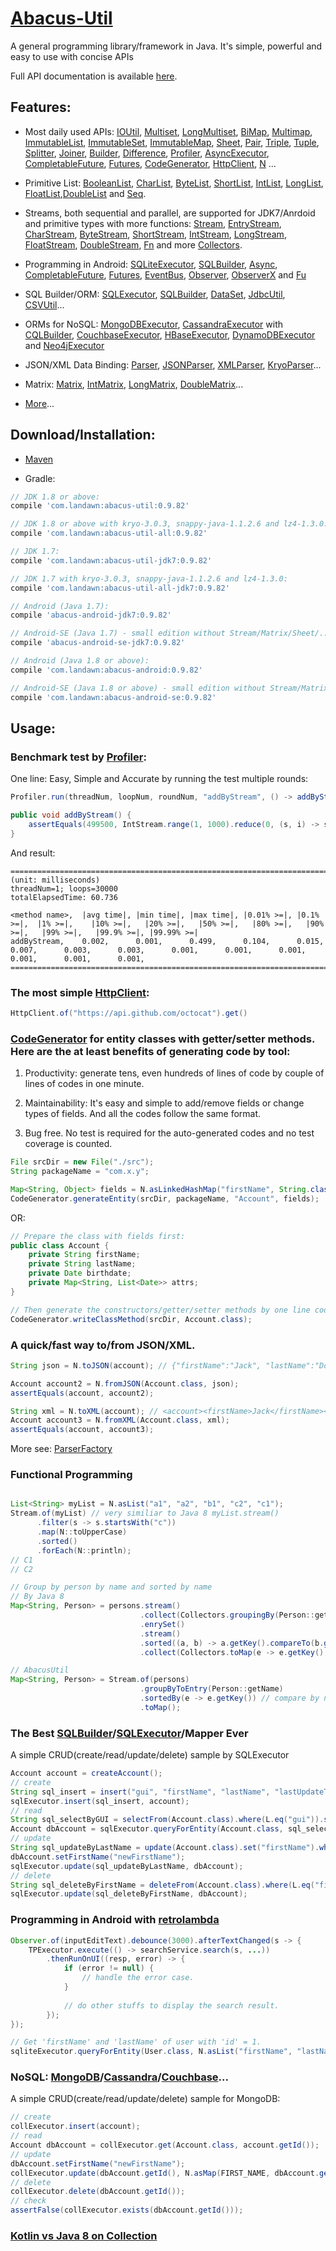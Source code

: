 # [Abacus-Util](http://www.landawn.com)

A general programming library/framework in Java. It's simple, powerful and easy to use with concise APIs

Full API documentation is available [here](https://www.javadoc.io/doc/com.landawn/abacus-util).

## Features:

* Most daily used APIs: [IOUtil][], [Multiset][], [LongMultiset][], [BiMap][], [Multimap][], [ImmutableList][], [ImmutableSet][], [ImmutableMap][], [Sheet][], [Pair][], [Triple][], [Tuple][], [Splitter][], [Joiner][], [Builder][], [Difference][], [Profiler][], [AsyncExecutor][], [CompletableFuture][], [Futures][], [CodeGenerator][], [HttpClient][], [N][] ...

* Primitive List: [BooleanList][], [CharList][], [ByteList][], [ShortList][], [IntList][], [LongList][], [FloatList][],[DoubleList][] and [Seq][].

* Streams, both sequential and parallel, are supported for JDK7/Anrdoid and primitive types with more functions: [Stream][], [EntryStream][], [CharStream][], [ByteStream][], [ShortStream][], [IntStream][], [LongStream][], [FloatStream][], [DoubleStream][], [Fn][] and more [Collectors][].

* Programming in Android: [SQLiteExecutor][], [SQLBuilder][], [Async][], [CompletableFuture][CompletableFuture_Android], [Futures][], [EventBus][], [Observer][], [ObserverX][] and [Fu][]

* SQL Builder/ORM: [SQLExecutor][], [SQLBuilder][], [DataSet][], [JdbcUtil][], [CSVUtil][]...

* ORMs for NoSQL: [MongoDBExecutor][], [CassandraExecutor][] with [CQLBuilder][], [CouchbaseExecutor][], [HBaseExecutor][], [DynamoDBExecutor][] and [Neo4jExecutor][]

* JSON/XML Data Binding: [Parser][], [JSONParser][], [XMLParser][], [KryoParser][]...

* Matrix: [Matrix][], [IntMatrix][], [LongMatrix][], [DoubleMatrix][]...

* [More](http://www.landawn.com)...

## Download/Installation:

* [Maven](http://search.maven.org/#search%7Cga%7C1%7Cg%3A%22com.landawn%22)

* Gradle:
```gradle
// JDK 1.8 or above:
compile 'com.landawn:abacus-util:0.9.82'

// JDK 1.8 or above with kryo-3.0.3, snappy-java-1.1.2.6 and lz4-1.3.0:
compile 'com.landawn:abacus-util-all:0.9.82'

// JDK 1.7:
compile 'com.landawn:abacus-util-jdk7:0.9.82'

// JDK 1.7 with kryo-3.0.3, snappy-java-1.1.2.6 and lz4-1.3.0:
compile 'com.landawn:abacus-util-all-jdk7:0.9.82'

// Android (Java 1.7):
compile 'abacus-android-jdk7:0.9.82'

// Android-SE (Java 1.7) - small edition without Stream/Matrix/Sheet/...:
compile 'abacus-android-se-jdk7:0.9.82'

// Android (Java 1.8 or above):
compile 'com.landawn:abacus-android:0.9.82'

// Android-SE (Java 1.8 or above) - small edition without Stream/Matrix/Sheet/...:
compile 'com.landawn:abacus-android-se:0.9.82'
```

## Usage:

### Benchmark test by [Profiler][]:

One line: Easy, Simple and Accurate by running the test multiple rounds:
```java
Profiler.run(threadNum, loopNum, roundNum, "addByStream", () -> addByStream()).printResult();

public void addByStream() {
    assertEquals(499500, IntStream.range(1, 1000).reduce(0, (s, i) -> s += i));
}

```
And result:
```
========================================================================================================================
(unit: milliseconds)
threadNum=1; loops=30000
totalElapsedTime: 60.736

<method name>,  |avg time|, |min time|, |max time|, |0.01% >=|, |0.1% >=|,  |1% >=|,    |10% >=|,   |20% >=|,   |50% >=|,   |80% >=|,   |90% >=|,   |99% >=|,   |99.9% >=|, |99.99% >=|
addByStream,    0.002,      0.001,      0.499,      0.104,      0.015,      0.007,      0.003,      0.003,      0.001,      0.001,      0.001,      0.001,      0.001,      0.001,      
========================================================================================================================
```
### The most simple [HttpClient][]:

```java
HttpClient.of("https://api.github.com/octocat").get()
```

### [CodeGenerator](http://www.landawn.com/api-docs/com/landawn/abacus/util/CodeGenerator.html) for entity classes with getter/setter methods. Here are the at least benefits of generating code by tool:

1. Productivity: generate tens, even hundreds of lines of code by couple of lines of codes in one minute.

2. Maintainability: It's easy and simple to add/remove fields or change types of fields. And all the codes follow the same format.

3. Bug free. No test is required for the auto-generated codes and no test coverage is counted. 

```java
File srcDir = new File("./src");
String packageName = "com.x.y";

Map<String, Object> fields = N.asLinkedHashMap("firstName", String.class, "lastName", String.class, "birthdate", Date.class, "attrs", "Map<String, List<java.sql.Date>>");
CodeGenerator.generateEntity(srcDir, packageName, "Account", fields);
```
OR:

```java
// Prepare the class with fields first:
public class Account {
    private String firstName;
    private String lastName;
    private Date birthdate;
    private Map<String, List<Date>> attrs;
}

// Then generate the constructors/getter/setter methods by one line code:
CodeGenerator.writeClassMethod(srcDir, Account.class);
```

### A quick/fast way to/from JSON/XML.
```java
String json = N.toJSON(account); // {"firstName":"Jack", "lastName":"Do", "birthDate":1495815803177}

Account account2 = N.fromJSON(Account.class, json);
assertEquals(account, account2);

String xml = N.toXML(account); // <account><firstName>Jack</firstName><lastName>Do</lastName><birthDate>1495815803177</birthDate></account>
Account account3 = N.fromXML(Account.class, xml);
assertEquals(account, account3);
```

More see: [ParserFactory](http://www.landawn.com/api-docs/com/landawn/abacus/parser/ParserFactory.html)

### Functional Programming
```java

List<String> myList = N.asList("a1", "a2", "b1", "c2", "c1");
Stream.of(myList) // very similiar to Java 8 myList.stream()
      .filter(s -> s.startsWith("c"))
      .map(N::toUpperCase)
      .sorted()
      .forEach(N::println);
// C1
// C2

// Group by person by name and sorted by name
// By Java 8
Map<String, Person> = persons.stream()
                             .collect(Collectors.groupingBy(Person::getName))
                             .enrySet()
                             .stream()
                             .sorted((a, b) -> a.getKey().compareTo(b.getKey())) // compare by name;
                             .collect(Collectors.toMap(e -> e.getKey(), e.getValue()));

// AbacusUtil
Map<String, Person> = Stream.of(persons)
                             .groupByToEntry(Person::getName)
                             .sortedBy(e -> e.getKey()) // compare by name;
                             .toMap();

```

### The Best [SQLBuilder][]/[SQLExecutor][]/Mapper Ever
A simple CRUD(create/read/update/delete) sample by SQLExecutor

```java
Account account = createAccount();
// create
String sql_insert = insert("gui", "firstName", "lastName", "lastUpdateTime").into(Account.class).sql();
sqlExecutor.insert(sql_insert, account);
// read
String sql_selectByGUI = selectFrom(Account.class).where(L.eq("gui")).sql();
Account dbAccount = sqlExecutor.queryForEntity(Account.class, sql_selectByGUI, account);
// update
String sql_updateByLastName = update(Account.class).set("firstName").where(L.eq("lastName")).sql();
dbAccount.setFirstName("newFirstName");
sqlExecutor.update(sql_updateByLastName, dbAccount);
// delete
String sql_deleteByFirstName = deleteFrom(Account.class).where(L.eq("firstName)).sql();
sqlExecutor.update(sql_deleteByFirstName, dbAccount);
```

### Programming in Android with [retrolambda](https://github.com/orfjackal/retrolambda)

```java
Observer.of(inputEditText).debounce(3000).afterTextChanged(s -> {
    TPExecutor.execute(() -> searchService.search(s, ...))
        .thenRunOnUI((resp, error) -> {
            if (error != null) {
                // handle the error case.
            }
            
            // do other stuffs to display the search result.            
        });
});

// Get 'firstName' and 'lastName' of user with 'id' = 1.             
sqliteExecutor.queryForEntity(User.class, N.asList("firstName", "lastName"), eq("id", 1));
```

### NoSQL: [MongoDB][MongoDBExecutor]/[Cassandra][CassandraExecutor]/[Couchbase][CouchbaseExecutor]...
A simple CRUD(create/read/update/delete) sample for MongoDB:
```java
// create
collExecutor.insert(account);
// read
Account dbAccount = collExecutor.get(Account.class, account.getId());
// update
dbAccount.setFirstName("newFirstName");
collExecutor.update(dbAccount.getId(), N.asMap(FIRST_NAME, dbAccount.getFirstName()));
// delete
collExecutor.delete(dbAccount.getId());
// check
assertFalse(collExecutor.exists(dbAccount.getId()));
```

### [Kotlin vs Java 8 on Collection](./Java_Kotlin.md)


[IOUtil]: http://www.landawn.com/api-docs/com/landawn/abacus/util/IOUtil.html
[Multiset]: http://www.landawn.com/api-docs/com/landawn/abacus/util/Multiset.html
[LongMultiset]: http://www.landawn.com/api-docs/com/landawn/abacus/util/LongMultiset.html
[BiMap]: http://www.landawn.com/api-docs/com/landawn/abacus/util/BiMap.html
[Multimap]: http://www.landawn.com/api-docs/com/landawn/abacus/util/Multimap.html
[ImmutableList]: http://www.landawn.com/api-docs/com/landawn/abacus/util/ImmutableList.html
[ImmutableSet]: http://www.landawn.com/api-docs/com/landawn/abacus/util/ImmutableSet.html
[ImmutableMap]: http://www.landawn.com/api-docs/com/landawn/abacus/util/ImmutableMap.html
[Sheet]: http://www.landawn.com/api-docs/com/landawn/abacus/util/Sheet.html
[Pair]: http://www.landawn.com/api-docs/com/landawn/abacus/util/Pair.html
[Triple]: http://www.landawn.com/api-docs/com/landawn/abacus/util/Triple.html
[Tuple]: http://www.landawn.com/api-docs/com/landawn/abacus/util/Tuple.html
[Splitter]: http://www.landawn.com/api-docs/com/landawn/abacus/util/Splitter.html
[Joiner]: http://www.landawn.com/api-docs/com/landawn/abacus/util/Joiner.html
[Builder]: http://www.landawn.com/api-docs/com/landawn/abacus/util/Builder.html
[Difference]: http://www.landawn.com/api-docs/com/landawn/abacus/util/Difference.html
[Profiler]: http://www.landawn.com/api-docs/com/landawn/abacus/util/Profiler.html
[AsyncExecutor]: http://www.landawn.com/api-docs/com/landawn/abacus/util/AsyncExecutor.html
[CompletableFuture]: http://www.landawn.com/api-docs/com/landawn/abacus/util/CompletableFuture.html
[Futures]: http://www.landawn.com/api-docs/com/landawn/abacus/util/Futures.html
[CodeGenerator]: http://www.landawn.com/api-docs/com/landawn/abacus/util/CodeGenerator.html
[HttpClient]: http://www.landawn.com/api-docs/com/landawn/abacus/util/http/HttpClient.html
[N]:http://www.landawn.com/api-docs/com/landawn/abacus/util/N.html

[BooleanList]: http://www.landawn.com/api-docs/com/landawn/abacus/util/BooleanList.html
[CharList]: http://www.landawn.com/api-docs/com/landawn/abacus/util/CharList.html
[ByteList]: http://www.landawn.com/api-docs/com/landawn/abacus/util/ByteList.html
[ShortList]: http://www.landawn.com/api-docs/com/landawn/abacus/util/ShortList.html
[IntList]: http://www.landawn.com/api-docs/com/landawn/abacus/util/IntList.html
[LongList]: http://www.landawn.com/api-docs/com/landawn/abacus/util/LongList.html
[FloatList]: http://www.landawn.com/api-docs/com/landawn/abacus/util/FloatList.html
[DoubleList]: http://www.landawn.com/api-docs/com/landawn/abacus/util/DoubleList.html
[Seq]: http://www.landawn.com/api-docs/com/landawn/abacus/util/Seq.html

[Stream]: http://www.landawn.com/api-docs/com/landawn/abacus/util/stream/Stream.html
[EntryStream]: http://www.landawn.com/api-docs/com/landawn/abacus/util/stream/EntryStream.html
[CharStream]: http://www.landawn.com/api-docs/com/landawn/abacus/util/stream/CharStream.html
[ByteStream]: http://www.landawn.com/api-docs/com/landawn/abacus/util/stream/ByteStream.html
[ShortStream]: http://www.landawn.com/api-docs/com/landawn/abacus/util/stream/ShortStream.html
[IntStream]: http://www.landawn.com/api-docs/com/landawn/abacus/util/stream/IntStream.html
[LongStream]: http://www.landawn.com/api-docs/com/landawn/abacus/util/stream/LongStream.html
[FloatStream]: http://www.landawn.com/api-docs/com/landawn/abacus/util/stream/FloatStream.html
[DoubleStream]: http://www.landawn.com/api-docs/com/landawn/abacus/util/stream/DoubleStream.html
[Fn]: http://www.landawn.com/api-docs/com/landawn/abacus/util/Fn.html
[Collectors]: http://www.landawn.com/api-docs/com/landawn/abacus/util/stream/Collectors.html

[SQLiteExecutor]: http://www.landawn.com/api-docs/com/landawn/abacus/android/util/SQLiteExecutor.html
[SQLBuilder]: http://www.landawn.com/api-docs/com/landawn/abacus/util/SQLBuilder.html
[Async]: http://www.landawn.com/api-docs/com/landawn/abacus/android/util/Async_Android.html
[CompletableFuture_Android]: http://www.landawn.com/api-docs/com/landawn/abacus/android/util/CompletableFuture.html
[Futures]: http://www.landawn.com/api-docs/com/landawn/abacus/android/util/Futures.html
[EventBus]: http://www.landawn.com/api-docs/com/landawn/abacus/android/util/EventBus.html
[Observer]: http://www.landawn.com/api-docs/com/landawn/abacus/android/util/Observer.html
[ObserverX]: http://www.landawn.com/api-docs/com/landawn/abacus/android/util/ObserverX.html
[Fu]: http://www.landawn.com/api-docs/com/landawn/abacus/android/util/Fu.html

[SQLExecutor]: http://www.landawn.com/api-docs/com/landawn/abacus/util/SQLExecutor.html
[SQLBuilder]: http://www.landawn.com/api-docs/com/landawn/abacus/util/SQLBuilder.html
[DataSet]: http://www.landawn.com/api-docs/com/landawn/abacus/util/DataSet.html
[JdbcUtil]: http://www.landawn.com/api-docs/com/landawn/abacus/util/JdbcUtil.html
[CSVUtil]: http://www.landawn.com/api-docs/com/landawn/abacus/util/CSVUtil.html

[MongoDBExecutor]: http://www.landawn.com/api-docs/com/landawn/abacus/util/MongoDBExecutor.html
[CassandraExecutor]: http://www.landawn.com/api-docs/com/landawn/abacus/util/CassandraExecutor.html
[CQLBuilder]: http://www.landawn.com/api-docs/com/landawn/abacus/util/CQLBuilder.html
[CouchbaseExecutor]: http://www.landawn.com/api-docs/com/landawn/abacus/util/CouchbaseExecutor.html
[HBaseExecutor]: http://www.landawn.com/api-docs/com/landawn/abacus/util/HBaseExecutor.html
[DynamoDBExecutor]: http://www.landawn.com/api-docs/com/landawn/abacus/util/DynamoDBExecutor.html
[Neo4jExecutor]: http://www.landawn.com/api-docs/com/landawn/abacus/util/Neo4jExecutor.html

[Parser]: http://www.landawn.com/api-docs/com/landawn/abacus/parser/Parser.html
[JSONParser]: http://www.landawn.com/api-docs/com/landawn/abacus/parser/JSONParser.html
[XMLParser]: http://www.landawn.com/api-docs/com/landawn/abacus/parser/XMLParser.html
[KryoParser]: http://www.landawn.com/api-docs/com/landawn/abacus/parser/KryoParser.html

[Matrix]: http://www.landawn.com/api-docs/com/landawn/abacus/util/Matrix.html
[IntMatrix]: http://www.landawn.com/api-docs/com/landawn/abacus/util/IntMatrix.html
[LongMatrix]: http://www.landawn.com/api-docs/com/landawn/abacus/util/LongMatrix.html
[DoubleMatrix]: http://www.landawn.com/api-docs/com/landawn/abacus/util/DoubleMatrix.html
